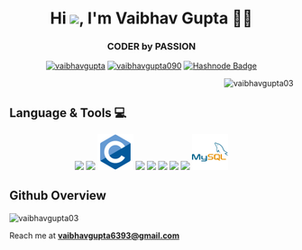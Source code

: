 <h1 align="center">Hi   <img src="https://media.giphy.com/media/hvRJCLFzcasrR4ia7z/giphy.gif" width="30px"/>, I'm Vaibhav Gupta 🚀🚀</h1>
<h3 align="center">CODER by PASSION</h3>

<div id="badges" align="center">
<a href="https://www.linkedin.com/in/vaibhav-gupta-45a340225/" target="_blank"><img src="https://img.shields.io/badge/-Vaibhav%20Gupta-blue?style=for-the-badge&logo=linkedin&logoColor=white&link=https://www.linkedin.com/in/vaibhav-gupta-45a340225/" alt="vaibhavgupta" /></a>
  <a href="https://twitter.com/vaibhavgupta090" target="_blank"><img src="https://img.shields.io/twitter/follow/vaibhavgupta090?logo=twitter&style=for-the-badge" alt="vaibhavgupta090" /></a>
<a href="https://vaibhav09.hashnode.dev/">
    <img src="https://img.shields.io/badge/Hashnode-darkblue?style=for-the-badge&logo=hashnode&logoColor=white" alt="Hashnode Badge"/>
  </a>
</div>
<p align="right"> <img src="https://komarev.com/ghpvc/?username=vaibhavgupta03&label=Profile%20views&color=0e75b6&style=flat" alt="vaibhavgupta03" /> </p>
  
## Language & Tools :computer:
<div align="center">
	<img src="https://img.icons8.com/color/100/undefined/javascript.png" width="64px"/>
	<img src="https://cdn.jsdelivr.net/gh/devicons/devicon/icons/react/react-original-wordmark.svg"width="64" />
	<img src="https://raw.githubusercontent.com/devicons/devicon/master/icons/c/c-original.svg" width="64px"/>
	<img src="https://img.icons8.com/color/100/undefined/html-5--v1.png" width="64px"/>
	<img src="https://img.icons8.com/color/100/undefined/css3.png" width="64px"/>
	<img src="https://img.icons8.com/color/100/undefined/git.png" width="64px"/>
	<img src="https://cdn.jsdelivr.net/gh/devicons/devicon/icons/bootstrap/bootstrap-original-wordmark.svg"width="64px" />
	<img src="https://cdn.jsdelivr.net/gh/devicons/devicon/icons/tailwindcss/tailwindcss-plain.svg"width="64px" />
        <img src="https://raw.githubusercontent.com/devicons/devicon/master/icons/mysql/mysql-original-wordmark.svg" width="64px"/>
</div>
<h2>Github Overview </h2>
<p><img align="center" src="https://github-readme-stats.vercel.app/api/top-langs?username=vaibhavgupta03&show_icons=true&locale=en&layout=compact" alt="vaibhavgupta03" /></p>

Reach me at **vaibhavgupta6393@gmail.com**
